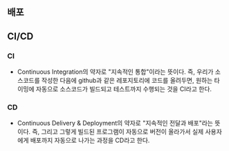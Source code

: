 ## 배포

## CI/CD


### CI
- Continuous Integration의 약자로 "지속적인 통합"이라는 뜻이다. 즉, 우리가 소스코드를 작성한 다음에 github과 같은 레포지토리에 코드를 올려두면, 원하는 타이밍에 자동으로 소스코드가 빌드되고 테스트까지 수행되는 것을 CI라고 한다.

### CD
- Continuous Delivery & Deployment의 약자로 "지속적인 전달과 배포"라는 뜻이다. 즉, 그리고 그렇게 빌드된 프로그램이 자동으로 버전이 올라가서 실제 사용자에게 배포까지 자동으로 나가는 과정을 CD라고 한다.


